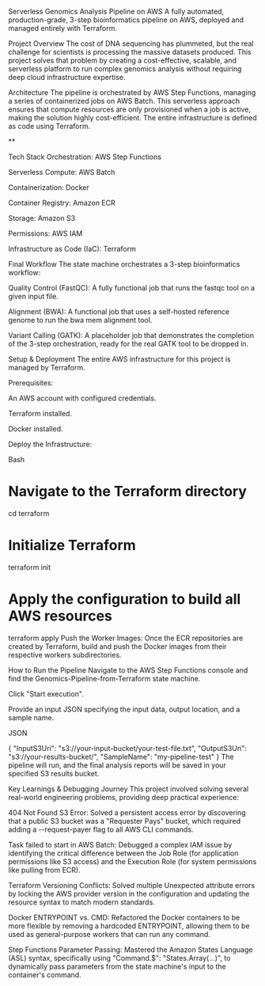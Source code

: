 Serverless Genomics Analysis Pipeline on AWS
A fully automated, production-grade, 3-step bioinformatics pipeline on AWS, deployed and managed entirely with Terraform.

Project Overview
The cost of DNA sequencing has plummeted, but the real challenge for scientists is processing the massive datasets produced. This project solves that problem by creating a cost-effective, scalable, and serverless platform to run complex genomics analysis without requiring deep cloud infrastructure expertise.

Architecture
The pipeline is orchestrated by AWS Step Functions, managing a series of containerized jobs on AWS Batch. This serverless approach ensures that compute resources are only provisioned when a job is active, making the solution highly cost-efficient. The entire infrastructure is defined as code using Terraform.

**

Tech Stack
Orchestration: AWS Step Functions

Serverless Compute: AWS Batch

Containerization: Docker

Container Registry: Amazon ECR

Storage: Amazon S3

Permissions: AWS IAM

Infrastructure as Code (IaC): Terraform

Final Workflow
The state machine orchestrates a 3-step bioinformatics workflow:

Quality Control (FastQC): A fully functional job that runs the fastqc tool on a given input file.

Alignment (BWA): A functional job that uses a self-hosted reference genome to run the bwa mem alignment tool.

Variant Calling (GATK): A placeholder job that demonstrates the completion of the 3-step orchestration, ready for the real GATK tool to be dropped in.

Setup & Deployment
The entire AWS infrastructure for this project is managed by Terraform.

Prerequisites:

An AWS account with configured credentials.

Terraform installed.

Docker installed.

Deploy the Infrastructure:

Bash

# Navigate to the Terraform directory
cd terraform

# Initialize Terraform
terraform init

# Apply the configuration to build all AWS resources
terraform apply
Push the Worker Images:
Once the ECR repositories are created by Terraform, build and push the Docker images from their respective workers subdirectories.

How to Run the Pipeline
Navigate to the AWS Step Functions console and find the Genomics-Pipeline-from-Terraform state machine.

Click "Start execution".

Provide an input JSON specifying the input data, output location, and a sample name.

JSON

{
  "InputS3Uri": "s3://your-input-bucket/your-test-file.txt",
  "OutputS3Uri": "s3://your-results-bucket/",
  "SampleName": "my-pipeline-test"
}
The pipeline will run, and the final analysis reports will be saved in your specified S3 results bucket.

Key Learnings & Debugging Journey
This project involved solving several real-world engineering problems, providing deep practical experience:

404 Not Found S3 Error: Solved a persistent access error by discovering that a public S3 bucket was a "Requester Pays" bucket, which required adding a --request-payer flag to all AWS CLI commands.

Task failed to start in AWS Batch: Debugged a complex IAM issue by identifying the critical difference between the Job Role (for application permissions like S3 access) and the Execution Role (for system permissions like pulling from ECR).

Terraform Versioning Conflicts: Solved multiple Unexpected attribute errors by locking the AWS provider version in the configuration and updating the resource syntax to match modern standards.

Docker ENTRYPOINT vs. CMD: Refactored the Docker containers to be more flexible by removing a hardcoded ENTRYPOINT, allowing them to be used as general-purpose workers that can run any command.

Step Functions Parameter Passing: Mastered the Amazon States Language (ASL) syntax, specifically using "Command.$": "States.Array(...)", to dynamically pass parameters from the state machine's input to the container's command.